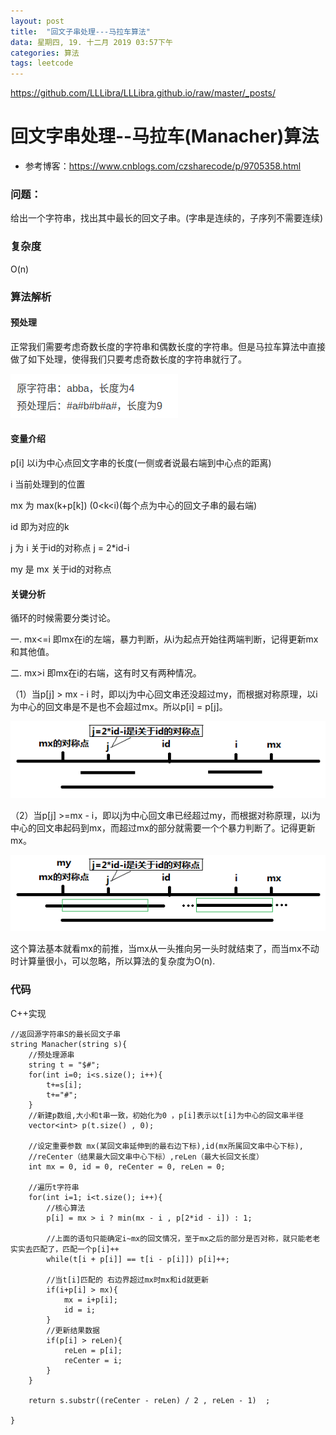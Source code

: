 ```yaml
---
layout: post
title:  "回文子串处理---马拉车算法"
data: 星期四, 19. 十二月 2019 03:57下午 
categories: 算法
tags: leetcode
---
```


https://github.com/LLLibra/LLLibra.github.io/raw/master/_posts/


# 回文字串处理--马拉车(Manacher)算法

* 参考博客：https://www.cnblogs.com/czsharecode/p/9705358.html

### 问题：
给出一个字符串，找出其中最长的回文子串。(字串是连续的，子序列不需要连续)

### 复杂度
O(n)

### 算法解析
#### 预处理
正常我们需要考虑奇数长度的字符串和偶数长度的字符串。但是马拉车算法中直接做了如下处理，使得我们只要考虑奇数长度的字符串就行了。

![](imgs/20191227-155706.png)
#### 变量介绍
p[i] 以i为中心点回文字串的长度(一侧或者说最右端到中心点的距离)

i 当前处理到的位置

mx 为 max(k+p[k]) (0<k<i)(每个点为中心的回文子串的最右端)

id 即为对应的k

j 为 i 关于id的对称点   j = 2*id-i

my 是 mx 关于id的对称点

#### 关键分析

循环的时候需要分类讨论。

一. mx<=i
即mx在i的左端，暴力判断，从i为起点开始往两端判断，记得更新mx和其他值。

二. mx>i
即mx在i的右端，这有时又有两种情况。

（1）当p[j] > mx - i 时，即以j为中心回文串还没超过my，而根据对称原理，以i为中心的回文串是不是也不会超过mx。所以p[i] = p[j]。

![](imgs/20191227-181629.png)

（2）当p[j] >=mx - i，即以j为中心回文串已经超过my，而根据对称原理，以i为中心的回文串起码到mx，而超过mx的部分就需要一个个暴力判断了。记得更新mx。

![](imgs/20191227-182127.png)

这个算法基本就看mx的前推，当mx从一头推向另一头时就结束了，而当mx不动时计算量很小，可以忽略，所以算法的复杂度为O(n).

### 代码
C++实现

    //返回源字符串S的最长回文子串 
    string Manacher(string s){
	    //预处理源串 
	    string t = "$#";
	    for(int i=0; i<s.size(); i++){
			t+=s[i];
			t+="#";
	    }
	    //新建p数组,大小和t串一致，初始化为0 ，p[i]表示以t[i]为中心的回文串半径 
	    vector<int> p(t.size() , 0); 
	    
	    //设定重要参数 mx(某回文串延伸到的最右边下标),id(mx所属回文串中心下标),
	    //reCenter（结果最大回文串中心下标）,reLen（最大长回文长度） 
	    int mx = 0, id = 0, reCenter = 0, reLen = 0;
	    
	    //遍历t字符串
	    for(int i=1; i<t.size(); i++){
			//核心算法 
			p[i] = mx > i ? min(mx - i , p[2*id - i]) : 1;
		
			//上面的语句只能确定i~mx的回文情况，至于mx之后的部分是否对称，就只能老老实实去匹配了，匹配一个p[i]++ 
			while(t[i + p[i]] == t[i - p[i]]) p[i]++;
		
			//当t[i]匹配的 右边界超过mx时mx和id就更新 
			if(i+p[i] > mx){
			    mx = i+p[i];
			    id = i;
			}
			//更新结果数据 
			if(p[i] > reLen){
			    reLen = p[i];
			    reCenter = i;    
			}
	    }
	    
	    return s.substr((reCenter - reLen) / 2 , reLen - 1)  ;
    
    }







